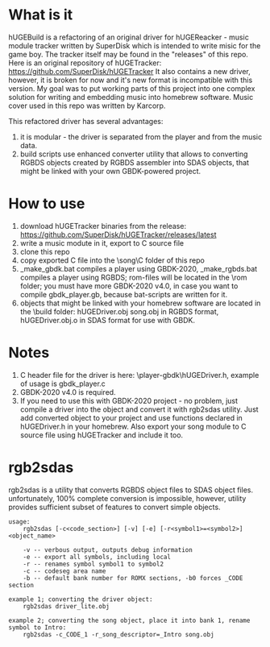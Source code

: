 # What is it

hUGEBuild is a refactoring of an original driver for hUGEReacker - music module tracker written by SuperDisk which is intended to write misic for the game boy. The tracker itself may be found in the "releases" of this repo. Here is an original repository of hUGETracker: https://github.com/SuperDisk/hUGETracker It also contains a new driver, however, it is broken for now and it's new format is incompatible with this version. My goal was to put working parts of this project into one complex solution for writing and embedding music into homebrew software. Music cover used in this repo was written by Karcorp.

This refactored driver has several advantages:
1. it is modular - the driver is separated from the player and from the music data.
2. build scripts use enhanced converter utility that allows to converting RGBDS objects created by RGBDS assembler into SDAS objects, that might be linked with your own GBDK-powered project.

# How to use

1. download hUGETracker binaries from the release: https://github.com/SuperDisk/hUGETracker/releases/latest
2. write a music modute in it, export to C source file
3. clone this repo
4. copy exported C file into the \song\C folder of this repo
5. _make_gbdk.bat compiles a player using GBDK-2020, _make_rgbds.bat compiles a player using RGBDS; rom-files will be located in the \rom folder; you must have more GBDK-2020 v4.0, in case you want to compile gbdk_player.gb, because bat-scripts are written for it.
6. objects that might be linked with your homebrew software are located in the \build folder: hUGEDriver.obj song.obj in RGBDS format, hUGEDriver.obj.o in SDAS format for use with GBDK.

# Notes

1. C header file for the driver is here: \player-gbdk\hUGEDriver.h, example of usage is gbdk_player.c
2. GBDK-2020 v4.0 is required. 
3. If you need to use this with GBDK-2020 project - no problem, just compile a driver into the object and convert it with rgb2sdas utility. Just add converted object to your project and use functions declared in hUGEDriver.h in your homebrew. Also export your song module to C source file using hUGETracker and include it too.

# rgb2sdas

rgb2sdas is a utility that converts RGBDS object files to SDAS object files. unfortunately, 100% complete conversion is impossible, however, utility provides sufficient subset of features to convert simple objects.

	usage: 
		rgb2sdas [-c<code_section>] [-v] [-e] [-r<symbol1>=<symbol2>] <object_name>

		-v -- verbous output, outputs debug information
		-e -- export all symbols, including local
		-r -- renames symbol symbol1 to symbol2
		-c -- codeseg area name
		-b -- default bank number for ROMX sections, -b0 forces _CODE section

	example 1; converting the driver object:
		rgb2sdas driver_lite.obj

	example 2; converting the song object, place it into bank 1, rename symbol to Intro:
		rgb2sdas -c_CODE_1 -r_song_descriptor=_Intro song.obj
